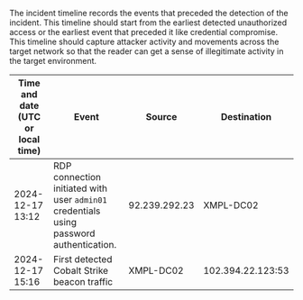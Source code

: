 
The incident timeline records the events that preceded the detection of the incident. This timeline should start from the earliest detected unauthorized access or the earliest event that preceded it like credential compromise. This timeline should capture attacker activity and movements across the target network so that the reader can get a sense of illegitimate activity in the target environment.

| Time and date (UTC or local time) | Event | Source | Destination |
| --- | --- | --- | --- |
| 2024-12-17 13:12 | RDP connection initiated with user `admin01` credentials using password authentication. | 92.239.292.23 | XMPL-DC02 |
| 2024-12-17 15:16 | First detected Cobalt Strike beacon traffic | XMPL-DC02 | 102.394.22.123:53 |
